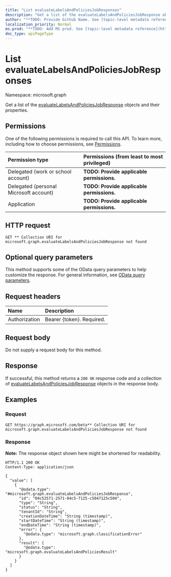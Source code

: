 ```yaml
---
title: "List evaluateLabelsAndPoliciesJobResponses"
description: "Get a list of the evaluateLabelsAndPoliciesJobResponse objects and their properties."
author: "**TODO: Provide Github Name. See [topic-level metadata reference](https://msgo.azurewebsites.net/add/document/guidelines/metadata.html#topic-level-metadata)**"
localization_priority: Normal
ms.prod: "**TODO: Add MS prod. See [topic-level metadata reference](https://msgo.azurewebsites.net/add/document/guidelines/metadata.html#topic-level-metadata)**"
doc_type: apiPageType
---
```


# List evaluateLabelsAndPoliciesJobResponses
Namespace: microsoft.graph

Get a list of the [evaluateLabelsAndPoliciesJobResponse](../resources/evaluatelabelsandpoliciesjobresponse.md) objects and their properties.

## Permissions
One of the following permissions is required to call this API. To learn more, including how to choose permissions, see [Permissions](/graph/permissions-reference).

|Permission type|Permissions (from least to most privileged)|
|:---|:---|
|Delegated (work or school account)|**TODO: Provide applicable permissions.**|
|Delegated (personal Microsoft account)|**TODO: Provide applicable permissions.**|
|Application|**TODO: Provide applicable permissions.**|

## HTTP request

<!-- {
  "blockType": "ignored"
}
-->
``` http
GET ** Collection URI for microsoft.graph.evaluateLabelsAndPoliciesJobResponse not found
```

## Optional query parameters
This method supports some of the OData query parameters to help customize the response. For general information, see [OData query parameters](/graph/query-parameters).

## Request headers
|Name|Description|
|:---|:---|
|Authorization|Bearer {token}. Required.|

## Request body
Do not supply a request body for this method.

## Response

If successful, this method returns a `200 OK` response code and a collection of [evaluateLabelsAndPoliciesJobResponse](../resources/evaluatelabelsandpoliciesjobresponse.md) objects in the response body.

## Examples

### Request
<!-- {
  "blockType": "request",
  "name": "list_evaluatelabelsandpoliciesjobresponse"
}
-->
``` http
GET https://graph.microsoft.com/beta** Collection URI for microsoft.graph.evaluateLabelsAndPoliciesJobResponse not found
```


### Response
**Note:** The response object shown here might be shortened for readability.
<!-- {
  "blockType": "response",
  "truncated": true,
  "@odata.type": "Collection(microsoft.graph.evaluateLabelsAndPoliciesJobResponse)"
}
-->
``` http
HTTP/1.1 200 OK
Content-Type: application/json

{
  "value": [
    {
      "@odata.type": "#microsoft.graph.evaluateLabelsAndPoliciesJobResponse",
      "id": "04c52571-2571-04c5-7125-c5047125c504",
      "type": "String",
      "status": "String",
      "tenantId": "String",
      "creationDateTime": "String (timestamp)",
      "startDateTime": "String (timestamp)",
      "endDateTime": "String (timestamp)",
      "error": {
        "@odata.type": "microsoft.graph.classificationError"
      },
      "result": {
        "@odata.type": "microsoft.graph.evaluateLabelsAndPoliciesResult"
      }
    }
  ]
}
```

